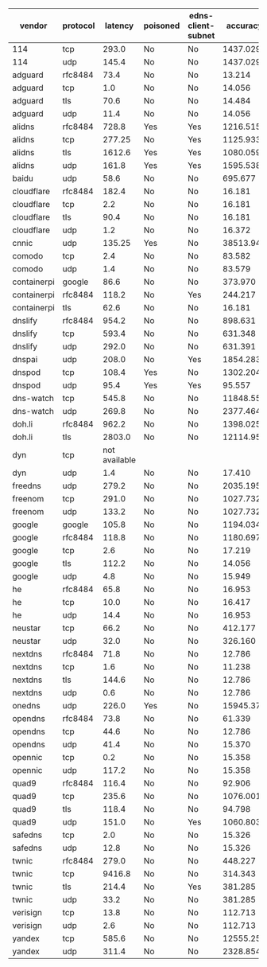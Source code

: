 | vendor | protocol | latency | poisoned | edns-client-subnet | accuracy | taobao | tmall | qq | baidu | sohu | jd | amazon | bing | linkedin | weibo | meituan |
| ------ | -------- | ------- | -------- | ------------------ | -------- | ------ | ----- | -- | ----- | ---- | -- | ------ | ---- | -------- | ----- | ------- |
| 114 | tcp | 293.0 | No | No | 1437.029 | 116.51 | 114.23 | 127.17 | 71.94 | 2.11 | 191.27 | 602.88 | 1.07 | 1.00 | 207.85 | 1.00 |
| 114 | udp | 145.4 | No | No | 1437.029 | 116.51 | 114.23 | 127.17 | 71.94 | 2.11 | 191.27 | 602.88 | 1.07 | 1.00 | 207.85 | 1.00 |
| adguard | rfc8484 | 73.4 | No | No | 13.214 | 1.02 | 1.00 | 1.00 | 1.14 | 1.00 | 1.00 | 2.55 | 1.07 | 1.00 | 1.43 | 1.00 |
| adguard | tcp | 1.0 | No | No | 14.056 | 1.02 | 1.00 | 1.00 | 1.14 | 1.00 | 1.00 | 3.82 | 1.07 | 1.00 | 1.00 | 1.00 |
| adguard | tls | 70.6 | No | No | 14.484 | 1.02 | 1.00 | 1.00 | 1.14 | 1.00 | 1.00 | 3.82 | 1.07 | 1.00 | 1.43 | 1.00 |
| adguard | udp | 11.4 | No | No | 14.056 | 1.02 | 1.00 | 1.00 | 1.14 | 1.00 | 1.00 | 3.82 | 1.07 | 1.00 | 1.00 | 1.00 |
| alidns | rfc8484 | 728.8 | Yes | Yes | 1216.515 | 94.85 | 68.25 | 136.48 | 71.94 | 4.54 | 135.29 | 425.30 | 1.07 | 58.92 | 218.87 | 1.00 |
| alidns | tcp | 277.25 | No | Yes | 1125.933 | 73.19 | 114.23 | 93.00 | 71.94 | 4.54 | 128.60 | 425.30 | 1.07 | 58.92 | 154.15 | 1.00 |
| alidns | tls | 1612.6 | Yes | Yes | 1080.059 | 73.19 | 68.25 | 93.00 | 71.94 | 4.54 | 121.91 | 425.30 | 1.07 | 1.00 | 218.87 | 1.00 |
| alidns | udp | 161.8 | Yes | Yes | 1595.538 | 116.51 | 114.23 | 114.74 | 71.94 | 203.92 | 135.29 | 623.77 | 1.07 | 58.92 | 154.15 | 1.00 |
| baidu | udp | 58.6 | No | No | 695.677 | 28.62 | 28.06 | 67.98 | 32.40 | 1.00 | 45.84 | 178.05 | 185.67 | 58.92 | 68.14 | 1.00 |
| cloudflare | rfc8484 | 182.4 | No | No | 16.181 | 1.02 | 1.00 | 1.00 | 1.14 | 1.00 | 1.00 | 5.09 | 1.07 | 1.00 | 1.85 | 1.00 |
| cloudflare | tcp | 2.2 | No | No | 16.181 | 1.02 | 1.00 | 1.00 | 1.14 | 1.00 | 1.00 | 5.09 | 1.07 | 1.00 | 1.85 | 1.00 |
| cloudflare | tls | 90.4 | No | No | 16.181 | 1.02 | 1.00 | 1.00 | 1.14 | 1.00 | 1.00 | 5.09 | 1.07 | 1.00 | 1.85 | 1.00 |
| cloudflare | udp | 1.2 | No | No | 16.372 | 1.02 | 1.00 | 1.19 | 1.14 | 1.00 | 1.00 | 5.09 | 1.07 | 1.00 | 1.85 | 1.00 |
| cnnic | udp | 135.25 | Yes | No | 38513.948 | 6451.61 | 6325.11 | 7518.80 | 99.57 | 1.94 | 161.92 | 5.12 | 8389.26 | 9124.09 | 321.15 | 115.38 |
| comodo | tcp | 2.4 | No | No | 83.582 | 1.02 | 1.00 | 1.00 | 71.94 | 1.00 | 1.00 | 2.55 | 1.07 | 1.00 | 1.00 | 1.00 |
| comodo | udp | 1.4 | No | No | 83.579 | 1.02 | 1.00 | 1.00 | 71.94 | 1.00 | 1.00 | 2.55 | 1.07 | 1.00 | 1.00 | 1.00 |
| containerpi | google | 86.6 | No | No | 373.970 | 1.02 | 12.58 | 1.10 | 1.14 | 1.00 | 109.18 | 3.55 | 1.07 | 1.00 | 241.33 | 1.00 |
| containerpi | rfc8484 | 118.2 | No | Yes | 244.217 | 1.02 | 12.58 | 1.10 | 1.14 | 1.00 | 217.36 | 5.09 | 1.07 | 1.00 | 1.85 | 1.00 |
| containerpi | tls | 62.6 | No | No | 16.181 | 1.02 | 1.00 | 1.00 | 1.14 | 1.00 | 1.00 | 5.09 | 1.07 | 1.00 | 1.85 | 1.00 |
| dnslify | rfc8484 | 954.2 | No | No | 898.631 | 119.42 | 117.08 | 1.03 | 78.21 | 1.00 | 115.76 | 462.05 | 1.07 | 1.00 | 1.00 | 1.00 |
| dnslify | tcp | 593.4 | No | No | 631.348 | 119.38 | 117.08 | 1.03 | 78.21 | 1.00 | 115.76 | 194.81 | 1.07 | 1.00 | 1.00 | 1.00 |
| dnslify | udp | 292.0 | No | No | 631.391 | 119.42 | 117.08 | 1.03 | 78.21 | 1.00 | 115.76 | 194.81 | 1.07 | 1.00 | 1.00 | 1.00 |
| dnspai | udp | 208.0 | No | Yes | 1854.283 | 125.37 | 109.58 | 111.48 | 130.41 | 4.00 | 217.36 | 462.05 | 185.67 | 147.75 | 321.15 | 39.45 |
| dnspod | tcp | 108.4 | Yes | No | 1302.204 | 79.83 | 38.87 | 67.98 | 51.19 | 2.59 | 58.23 | 309.50 | 185.67 | 147.75 | 321.15 | 39.45 |
| dnspod | udp | 95.4 | Yes | Yes | 95.557 | 1.02 | 1.00 | 1.19 | 1.14 | 1.00 | 1.00 | 5.09 | 1.07 | 1.00 | 81.04 | 1.00 |
| dns-watch | tcp | 545.8 | No | No | 11848.551 | 169.28 | 165.96 | 192.21 | 32.40 | 1.00 | 10193.68 | 694.42 | 1.07 | 1.00 | 396.53 | 1.00 |
| dns-watch | udp | 269.8 | No | No | 2377.464 | 169.28 | 165.96 | 207.61 | 32.40 | 1.00 | 304.99 | 1096.63 | 1.07 | 1.00 | 396.53 | 1.00 |
| doh.li | rfc8484 | 962.2 | No | No | 1398.025 | 1.02 | 1.00 | 167.52 | 1.14 | 1.00 | 1.00 | 886.06 | 1.07 | 1.00 | 336.21 | 1.00 |
| doh.li | tls | 2803.0 | No | No | 12114.959 | 163.20 | 191.82 | 167.52 | 130.41 | 4.54 | 10193.68 | 886.06 | 1.07 | 1.00 | 336.21 | 39.45 |
| dyn | tcp | not available |
| dyn | udp | 1.4 | No | No | 17.410 | 1.02 | 2.90 | 1.19 | 1.14 | 1.00 | 1.00 | 5.09 | 1.07 | 1.00 | 1.00 | 1.00 |
| freedns | udp | 279.2 | No | No | 2035.195 | 169.28 | 161.72 | 170.80 | 71.94 | 1.00 | 269.03 | 760.07 | 1.07 | 1.00 | 428.28 | 1.00 |
| freenom | tcp | 291.0 | No | No | 1027.732 | 119.42 | 117.08 | 1.19 | 78.21 | 1.00 | 115.76 | 418.63 | 1.07 | 1.00 | 173.36 | 1.00 |
| freenom | udp | 133.2 | No | No | 1027.732 | 119.42 | 117.08 | 1.19 | 78.21 | 1.00 | 115.76 | 418.63 | 1.07 | 1.00 | 173.36 | 1.00 |
| google | google | 105.8 | No | No | 1194.034 | 1.02 | 14.53 | 1.00 | 1.14 | 1.00 | 217.36 | 633.75 | 1.07 | 1.00 | 321.15 | 1.00 |
| google | rfc8484 | 118.8 | No | No | 1180.697 | 1.02 | 1.00 | 1.19 | 1.14 | 1.00 | 217.36 | 633.75 | 1.07 | 1.00 | 321.15 | 1.00 |
| google | tcp | 2.6 | No | No | 17.219 | 1.02 | 2.90 | 1.00 | 1.14 | 1.00 | 1.00 | 5.09 | 1.07 | 1.00 | 1.00 | 1.00 |
| google | tls | 112.2 | No | No | 14.056 | 1.02 | 1.00 | 1.00 | 1.14 | 1.00 | 1.00 | 3.82 | 1.07 | 1.00 | 1.00 | 1.00 |
| google | udp | 4.8 | No | No | 15.949 | 1.02 | 2.90 | 1.00 | 1.14 | 1.00 | 1.00 | 3.82 | 1.07 | 1.00 | 1.00 | 1.00 |
| he | rfc8484 | 65.8 | No | No | 16.953 | 1.02 | 1.00 | 1.19 | 1.14 | 1.00 | 1.00 | 5.09 | 1.07 | 1.00 | 2.44 | 1.00 |
| he | tcp | 10.0 | No | No | 16.417 | 1.02 | 1.00 | 1.19 | 1.14 | 1.00 | 1.00 | 4.55 | 1.07 | 1.00 | 2.44 | 1.00 |
| he | udp | 14.4 | No | No | 16.953 | 1.02 | 1.00 | 1.19 | 1.14 | 1.00 | 1.00 | 5.09 | 1.07 | 1.00 | 2.44 | 1.00 |
| neustar | tcp | 66.2 | No | No | 412.177 | 20.88 | 20.50 | 35.66 | 71.94 | 1.00 | 32.81 | 178.05 | 1.07 | 1.00 | 48.26 | 1.00 |
| neustar | udp | 32.0 | No | No | 326.160 | 20.91 | 20.50 | 36.08 | 71.94 | 1.00 | 32.81 | 91.59 | 1.07 | 1.00 | 48.26 | 1.00 |
| nextdns | rfc8484 | 71.8 | No | No | 12.786 | 1.02 | 1.00 | 1.00 | 1.14 | 1.00 | 1.00 | 2.55 | 1.07 | 1.00 | 1.00 | 1.00 |
| nextdns | tcp | 1.6 | No | No | 11.238 | 1.02 | 1.00 | 1.00 | 1.14 | 1.00 | 1.00 | 1.00 | 1.07 | 1.00 | 1.00 | 1.00 |
| nextdns | tls | 144.6 | No | No | 12.786 | 1.02 | 1.00 | 1.00 | 1.14 | 1.00 | 1.00 | 2.55 | 1.07 | 1.00 | 1.00 | 1.00 |
| nextdns | udp | 0.6 | No | No | 12.786 | 1.02 | 1.00 | 1.00 | 1.14 | 1.00 | 1.00 | 2.55 | 1.07 | 1.00 | 1.00 | 1.00 |
| onedns | udp | 226.0 | Yes | No | 15945.379 | 6451.61 | 115.88 | 169.19 | 147.73 | 3.87 | 185.28 | 5.12 | 8389.26 | 116.84 | 321.15 | 39.45 |
| opendns | rfc8484 | 73.8 | No | No | 61.339 | 1.02 | 14.53 | 1.00 | 32.40 | 1.00 | 1.00 | 6.23 | 1.07 | 1.00 | 1.09 | 1.00 |
| opendns | tcp | 44.6 | No | No | 12.786 | 1.02 | 1.00 | 1.00 | 1.14 | 1.00 | 1.00 | 2.55 | 1.07 | 1.00 | 1.00 | 1.00 |
| opendns | udp | 41.4 | No | No | 15.370 | 1.02 | 1.00 | 1.00 | 1.14 | 1.00 | 1.00 | 5.09 | 1.07 | 1.00 | 1.04 | 1.00 |
| opennic | tcp | 0.2 | No | No | 15.358 | 1.02 | 1.00 | 1.00 | 1.14 | 1.00 | 1.00 | 5.12 | 1.07 | 1.00 | 1.00 | 1.00 |
| opennic | udp | 117.2 | No | No | 15.358 | 1.02 | 1.00 | 1.00 | 1.14 | 1.00 | 1.00 | 5.12 | 1.07 | 1.00 | 1.00 | 1.00 |
| quad9 | rfc8484 | 116.4 | No | No | 92.906 | 1.02 | 1.00 | 1.19 | 78.21 | 1.00 | 1.00 | 4.55 | 1.07 | 1.00 | 1.85 | 1.00 |
| quad9 | tcp | 235.6 | No | No | 1076.001 | 73.19 | 71.75 | 36.08 | 78.21 | 1.00 | 115.76 | 462.05 | 1.07 | 1.00 | 234.89 | 1.00 |
| quad9 | tls | 118.4 | No | No | 94.798 | 1.02 | 2.90 | 1.19 | 78.21 | 1.00 | 1.00 | 4.55 | 1.07 | 1.00 | 1.85 | 1.00 |
| quad9 | udp | 151.0 | No | Yes | 1060.803 | 73.19 | 71.75 | 20.88 | 78.21 | 1.00 | 115.76 | 462.05 | 1.07 | 1.00 | 234.89 | 1.00 |
| safedns | tcp | 2.0 | No | No | 15.326 | 1.02 | 1.00 | 1.00 | 1.14 | 1.00 | 1.00 | 5.09 | 1.07 | 1.00 | 1.00 | 1.00 |
| safedns | udp | 12.8 | No | No | 15.326 | 1.02 | 1.00 | 1.00 | 1.14 | 1.00 | 1.00 | 5.09 | 1.07 | 1.00 | 1.00 | 1.00 |
| twnic | rfc8484 | 279.0 | No | No | 448.227 | 20.91 | 20.50 | 23.79 | 32.40 | 1.00 | 32.81 | 260.52 | 1.07 | 1.00 | 53.23 | 1.00 |
| twnic | tcp | 9416.8 | No | No | 314.343 | 20.91 | 20.50 | 23.79 | 32.40 | 1.00 | 32.81 | 126.64 | 1.07 | 1.00 | 53.23 | 1.00 |
| twnic | tls | 214.4 | No | Yes | 381.285 | 20.91 | 20.50 | 23.79 | 32.40 | 1.00 | 32.81 | 193.58 | 1.07 | 1.00 | 53.23 | 1.00 |
| twnic | udp | 33.2 | No | No | 381.285 | 20.91 | 20.50 | 23.79 | 32.40 | 1.00 | 32.81 | 193.58 | 1.07 | 1.00 | 53.23 | 1.00 |
| verisign | tcp | 13.8 | No | No | 112.713 | 1.02 | 28.06 | 1.19 | 71.94 | 1.00 | 1.00 | 4.34 | 1.07 | 1.00 | 1.09 | 1.00 |
| verisign | udp | 2.6 | No | No | 112.713 | 1.02 | 28.06 | 1.19 | 71.94 | 1.00 | 1.00 | 4.34 | 1.07 | 1.00 | 1.09 | 1.00 |
| yandex | tcp | 585.6 | No | No | 12555.256 | 176.10 | 173.70 | 207.61 | 32.40 | 1.00 | 10193.68 | 1140.15 | 1.07 | 199.47 | 429.09 | 1.00 |
| yandex | udp | 311.4 | No | No | 2328.854 | 176.10 | 173.70 | 207.61 | 32.40 | 1.00 | 279.83 | 1026.06 | 1.07 | 1.00 | 429.09 | 1.00 |
